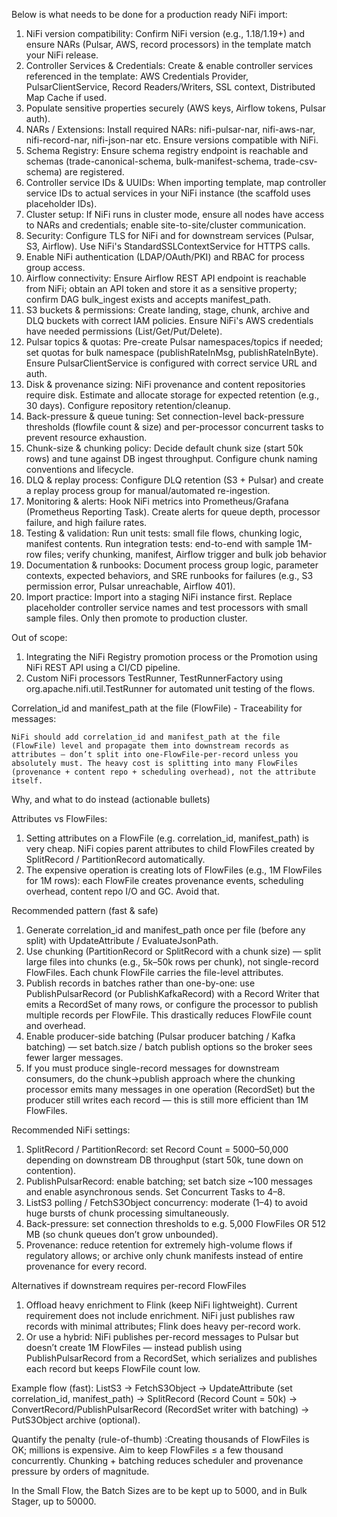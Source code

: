 
Below is what needs to be done for a production ready NiFi import:

1. NiFi version compatibility: Confirm NiFi version (e.g., 1.18/1.19+) and ensure NARs (Pulsar, AWS, record processors) in the template match your NiFi release.
2. Controller Services & Credentials: Create & enable controller services referenced in the template: AWS Credentials Provider, PulsarClientService, Record Readers/Writers, SSL context, Distributed Map Cache if used.
3. Populate sensitive properties securely (AWS keys, Airflow tokens, Pulsar auth).
4. NARs / Extensions: Install required NARs: nifi-pulsar-nar, nifi-aws-nar, nifi-record-nar, nifi-json-nar etc. Ensure versions compatible with NiFi.
5. Schema Registry: Ensure schema registry endpoint is reachable and schemas (trade-canonical-schema, bulk-manifest-schema, trade-csv-schema) are registered.
6. Controller service IDs & UUIDs: When importing template, map controller service IDs to actual services in your NiFi instance (the scaffold uses placeholder IDs).
7. Cluster setup: If NiFi runs in cluster mode, ensure all nodes have access to NARs and credentials; enable site-to-site/cluster communication.
8. Security: Configure TLS for NiFi and for downstream services (Pulsar, S3, Airflow). Use NiFi's StandardSSLContextService for HTTPS calls.
9. Enable NiFi authentication (LDAP/OAuth/PKI) and RBAC for process group access.
10. Airflow connectivity: Ensure Airflow REST API endpoint is reachable from NiFi; obtain an API token and store it as a sensitive property; confirm DAG bulk_ingest exists and accepts manifest_path.
11. S3 buckets & permissions: Create landing, stage, chunk, archive and DLQ buckets with correct IAM policies. Ensure NiFi's AWS credentials have needed permissions (List/Get/Put/Delete).
12. Pulsar topics & quotas: Pre-create Pulsar namespaces/topics if needed; set quotas for bulk namespace (publishRateInMsg, publishRateInByte). Ensure PulsarClientService is configured with correct service URL and auth.
13. Disk & provenance sizing: NiFi provenance and content repositories require disk. Estimate and allocate storage for expected retention (e.g., 30 days). Configure repository retention/cleanup.
14. Back-pressure & queue tuning: Set connection-level back-pressure thresholds (flowfile count & size) and per-processor concurrent tasks to prevent resource exhaustion.
15. Chunk-size & chunking policy: Decide default chunk size (start 50k rows) and tune against DB ingest throughput. Configure chunk naming conventions and lifecycle.
16. DLQ & replay process: Configure DLQ retention (S3 + Pulsar) and create a replay process group for manual/automated re-ingestion.
17. Monitoring & alerts: Hook NiFi metrics into Prometheus/Grafana (Prometheus Reporting Task). Create alerts for queue depth, processor failure, and high failure rates.
18. Testing & validation: Run unit tests: small file flows, chunking logic, manifest contents. Run integration tests: end-to-end with sample 1M-row files; verify chunking, manifest, Airflow trigger and bulk job behavior 
19. Documentation & runbooks: Document process group logic, parameter contexts, expected behaviors, and SRE runbooks for failures (e.g., S3 permission error, Pulsar unreachable, Airflow 401).
20. Import practice: Import into a staging NiFi instance first. Replace placeholder controller service names and test processors with small sample files. Only then promote to production cluster. 

Out of scope: 
1. Integrating the NiFi Registry promotion process or the Promotion using NiFi REST API using a CI/CD pipeline.
2. Custom NiFi processors TestRunner, TestRunnerFactory using org.apache.nifi.util.TestRunner for automated unit testing of the flows.

Correlation_id and manifest_path at the file (FlowFile) - Traceability for messages:

    NiFi should add correlation_id and manifest_path at the file (FlowFile) level and propagate them into downstream records as attributes — don’t split into one-FlowFile-per-record unless you absolutely must. The heavy cost is splitting into many FlowFiles (provenance + content repo + scheduling overhead), not the attribute itself.

Why, and what to do instead (actionable bullets)

Attributes vs FlowFiles:
1. Setting attributes on a FlowFile (e.g. correlation_id, manifest_path) is very cheap. NiFi copies parent attributes to child FlowFiles created by SplitRecord / PartitionRecord automatically.
2. The expensive operation is creating lots of FlowFiles (e.g., 1M FlowFiles for 1M rows): each FlowFile creates provenance events, scheduling overhead, content repo I/O and GC. Avoid that.

Recommended pattern (fast & safe)
1. Generate correlation_id and manifest_path once per file (before any split) with UpdateAttribute / EvaluateJsonPath.
2. Use chunking (PartitionRecord or SplitRecord with a chunk size) — split large files into chunks (e.g., 5k–50k rows per chunk), not single-record FlowFiles. Each chunk FlowFile carries the file-level attributes.
3. Publish records in batches rather than one-by-one: use PublishPulsarRecord (or PublishKafkaRecord) with a Record Writer that emits a RecordSet of many rows, or configure the processor to publish multiple records per FlowFile. This drastically reduces FlowFile count and overhead.
3. Enable producer-side batching (Pulsar producer batching / Kafka batching) — set batch.size / batch publish options so the broker sees fewer larger messages.
4. If you must produce single-record messages for downstream consumers, do the chunk->publish approach where the chunking processor emits many messages in one operation (RecordSet) but the producer still writes each record — this is still more efficient than 1M FlowFiles.

Recommended NiFi settings:

1. SplitRecord / PartitionRecord: set Record Count = 5000–50,000 depending on downstream DB throughput (start 50k, tune down on contention).
2. PublishPulsarRecord: enable batching; set batch size ~100 messages and enable asynchronous sends. Set Concurrent Tasks to 4–8.
3. ListS3 polling / FetchS3Object concurrency: moderate (1–4) to avoid huge bursts of chunk processing simultaneously.
4. Back-pressure: set connection thresholds to e.g. 5,000 FlowFiles OR 512 MB (so chunk queues don’t grow unbounded).
5. Provenance: reduce retention for extremely high-volume flows if regulatory allows; or archive only chunk manifests instead of entire provenance for every record.

Alternatives if downstream requires per-record FlowFiles

1. Offload heavy enrichment to Flink (keep NiFi lightweight). Current requirement does not include enrichment. NiFi just publishes raw records with minimal attributes; Flink does heavy per-record work.
2. Or use a hybrid: NiFi publishes per-record messages to Pulsar but doesn’t create 1M FlowFiles — instead publish using PublishPulsarRecord from a RecordSet, which serializes and publishes each record but keeps FlowFile count low.

Example flow (fast): ListS3 -> FetchS3Object -> UpdateAttribute (set correlation_id, manifest_path) -> SplitRecord (Record Count = 50k) -> ConvertRecord/PublishPulsarRecord (RecordSet writer with batching) -> PutS3Object archive (optional).

Quantify the penalty (rule-of-thumb) :Creating thousands of FlowFiles is OK; millions is expensive. Aim to keep FlowFiles ≤ a few thousand concurrently. Chunking + batching reduces scheduler and provenance pressure by orders of magnitude.

In the Small Flow, the Batch Sizes are to be kept up to 5000, and in Bulk Stager, up to 50000.